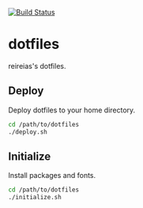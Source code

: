 [![Build Status](https://travis-ci.org/reireias/dotfiles.svg?branch=master)](https://travis-ci.org/reireias/dotfiles)

# dotfiles

reireias's dotfiles.

## Deploy
Deploy dotfiles to your home directory.

```sh
cd /path/to/dotfiles
./deploy.sh
```

## Initialize
Install packages and fonts.

```sh
cd /path/to/dotfiles
./initialize.sh
```
